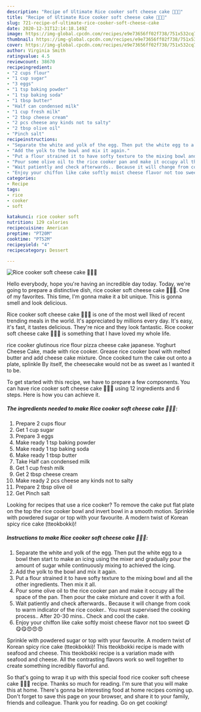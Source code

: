 ```yaml
---
description: "Recipe of Ultimate Rice cooker soft cheese cake 🎂🎂🎂"
title: "Recipe of Ultimate Rice cooker soft cheese cake 🎂🎂🎂"
slug: 721-recipe-of-ultimate-rice-cooker-soft-cheese-cake
date: 2020-12-31T12:14:18.149Z
image: https://img-global.cpcdn.com/recipes/e9e73656ff02f738/751x532cq70/rice-cooker-soft-cheese-cake-🎂🎂🎂-recipe-main-photo.jpg
thumbnail: https://img-global.cpcdn.com/recipes/e9e73656ff02f738/751x532cq70/rice-cooker-soft-cheese-cake-🎂🎂🎂-recipe-main-photo.jpg
cover: https://img-global.cpcdn.com/recipes/e9e73656ff02f738/751x532cq70/rice-cooker-soft-cheese-cake-🎂🎂🎂-recipe-main-photo.jpg
author: Virginia Smith
ratingvalue: 4.5
reviewcount: 38670
recipeingredient:
- "2 cups flour"
- "1 cup sugar"
- "3 eggs"
- "1 tsp baking powder"
- "1 tsp baking soda"
- "1 tbsp butter"
- "Half can condensed milk"
- "1 cup fresh milk"
- "2 tbsp cheese cream"
- "2 pcs cheese any kinds not to salty"
- "2 tbsp olive oil"
- "Pinch salt"
recipeinstructions:
- "Separate the white and yolk of the egg. Then put the white egg to a bowl then start to make an icing using the mixer and gradually pour the amount of sugar while continuously mixing to achieved the icing."
- "Add the yolk to the bowl and mix it again."
- "Put a flour strained it to have softy texture to the mixing bowl and all the other ingredients. Then mix it all."
- "Pour some olive oil to the rice cooker pan and make it occupy all the space of the pan. Then pour the cake mixture and cover it with a foil."
- "Wait patiently and check afterwards.. Because it will change from cook to warm indicator of the rice cooker.. You must supervised the cooking process.. After 20-30 mins.. Check and cool the cake."
- "Enjoy your chiffon like cake softly moist cheese flavor not too sweet 😋😋😋😍😍😍"
categories:
- Recipe
tags:
- rice
- cooker
- soft

katakunci: rice cooker soft 
nutrition: 129 calories
recipecuisine: American
preptime: "PT20M"
cooktime: "PT52M"
recipeyield: "4"
recipecategory: Dessert

---
```



![Rice cooker soft cheese cake 🎂🎂🎂](https://img-global.cpcdn.com/recipes/e9e73656ff02f738/751x532cq70/rice-cooker-soft-cheese-cake-🎂🎂🎂-recipe-main-photo.jpg)

Hello everybody, hope you're having an incredible day today. Today, we're going to prepare a distinctive dish, rice cooker soft cheese cake 🎂🎂🎂. One of my favorites. This time, I'm gonna make it a bit unique. This is gonna smell and look delicious.

Rice cooker soft cheese cake 🎂🎂🎂 is one of the most well liked of recent trending meals in the world. It's appreciated by millions every day. It's easy, it's fast, it tastes delicious. They're nice and they look fantastic. Rice cooker soft cheese cake 🎂🎂🎂 is something that I have loved my whole life.

rice cooker glutinous rice flour pizza cheese cake japanese. Yoghurt Cheese Cake, made with rice cooker. Grease rice cooker bowl with melted butter and add cheese cake mixture. Once cooked turn the cake out onto a plate, splinkle By itself, the cheesecake would not be as sweet as I wanted it to be.


To get started with this recipe, we have to prepare a few components. You can have rice cooker soft cheese cake 🎂🎂🎂 using 12 ingredients and 6 steps. Here is how you can achieve it.

<!--inarticleads1-->

##### The ingredients needed to make Rice cooker soft cheese cake 🎂🎂🎂:

1. Prepare 2 cups flour
1. Get 1 cup sugar
1. Prepare 3 eggs
1. Make ready 1 tsp baking powder
1. Make ready 1 tsp baking soda
1. Make ready 1 tbsp butter
1. Take Half can condensed milk
1. Get 1 cup fresh milk
1. Get 2 tbsp cheese cream
1. Make ready 2 pcs cheese any kinds not to salty
1. Prepare 2 tbsp olive oil
1. Get Pinch salt


Looking for recipes that use a rice cooker? To remove the cake put flat plate on the top the rice cooker bowl and invert bowl in a smooth motion. Sprinkle with powdered sugar or top with your favourite. A modern twist of Korean spicy rice cake (tteokbokki)! 

<!--inarticleads2-->

##### Instructions to make Rice cooker soft cheese cake 🎂🎂🎂:

1. Separate the white and yolk of the egg. Then put the white egg to a bowl then start to make an icing using the mixer and gradually pour the amount of sugar while continuously mixing to achieved the icing.
1. Add the yolk to the bowl and mix it again.
1. Put a flour strained it to have softy texture to the mixing bowl and all the other ingredients. Then mix it all.
1. Pour some olive oil to the rice cooker pan and make it occupy all the space of the pan. Then pour the cake mixture and cover it with a foil.
1. Wait patiently and check afterwards.. Because it will change from cook to warm indicator of the rice cooker.. You must supervised the cooking process.. After 20-30 mins.. Check and cool the cake.
1. Enjoy your chiffon like cake softly moist cheese flavor not too sweet 😋😋😋😍😍😍


Sprinkle with powdered sugar or top with your favourite. A modern twist of Korean spicy rice cake (tteokbokki)! This tteokbokki recipe is made with seafood and cheese. This tteokbokki recipe is a variation made with seafood and cheese. All the contrasting flavors work so well together to create something incredibly flavorful and. 

So that's going to wrap it up with this special food rice cooker soft cheese cake 🎂🎂🎂 recipe. Thanks so much for reading. I'm sure that you will make this at home. There's gonna be interesting food at home recipes coming up. Don't forget to save this page on your browser, and share it to your family, friends and colleague. Thank you for reading. Go on get cooking!
